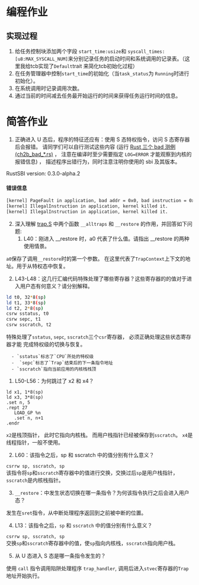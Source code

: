<a name="dpHAb"></a>
# 编程作业
<a name="MFtMI"></a>
## 实现过程

1. 给任务控制块添加两个字段 `start_time:usize`和 `syscall_times:[u8:MAX_SYSCALL_NUM]`来分别记录任务的启动时间和系统调用的记录表。（这里我给tcb实现了`Default`trait 来简化tcb初始化过程）
2. 在任务管理器中控制`start_time`的初始化（当`task_status`为 `Running`时进行初始化）。
3. 在系统调用时记录调用次数。
4. 通过当前的时间减去任务最开始运行的时间来获得任务运行时间的信息。
<a name="kWjig"></a>
# 简答作业	

1. 正确进入 U 态后，程序的特征还应有：使用 S 态特权指令，访问 S 态寄存器后会报错。 请同学们可以自行测试这些内容 (运行 [Rust 三个 bad 测例 (ch2b_bad_*.rs)](https://github.com/LearningOS/rCore-Tutorial-Test-2023A/tree/main/src/bin) ， 注意在编译时至少需要指定 `LOG=ERROR` 才能观察到内核的报错信息) ， 描述程序出错行为，同时注意注明你使用的 sbi 及其版本。

RustSBI version: 0.3.0-alpha.2
<a name="f2vvK"></a>
#### 错误信息
```bash
[kernel] PageFault in application, bad addr = 0x0, bad instruction = 0x80400414, kernel killed it.
[kernel] IllegalInstruction in application, kernel killed it.
[kernel] IllegalInstruction in application, kernel killed it.
```

2. 深入理解 [trap.S](https://github.com/LearningOS/rCore-Tutorial-Code-2023A/blob/ch3/os/src/trap/trap.S) 中两个函数 `__alltraps` 和 `__restore` 的作用，并回答如下问题:
   1. L40：刚进入 __restore 时，a0 代表了什么值。请指出 __restore 的两种使用情景。

`a0`保存了调用`__restore`时的第一个参数。 在这里代表了`TrapContext`上下文的地址。用于从特权态中恢复。

   2. L43-L48：这几行汇编代码特殊处理了哪些寄存器？这些寄存器的的值对于进入用户态有何意义？请分别解释。
```bash
ld t0, 32*8(sp)
ld t1, 33*8(sp)
ld t2, 2*8(sp)
csrw sstatus, t0
csrw sepc, t1
csrw sscratch, t2
```
特殊处理了`sstatus`, `sepc`, `sscratch`三个`csr`寄存器， 必须正确处理这些状态寄存器才能	完成特权级的切换与恢复。

      - `sstatus`标志了`CPU`所处的特权级
      -  `sepc`标志了`Trap`结束后的下一条指令地址
      - `sscratch`指向当前应用的内核栈栈顶

   1. L50-L56：为何跳过了 x2 和 x4？
```
ld x1, 1*8(sp)
ld x3, 3*8(sp)
.set n, 5
.rept 27
   LOAD_GP %n
   .set n, n+1
.endr
```
`x2`是栈顶指针， 此时它指向内核栈。 而用户栈指针已经被保存到`sscratch`。 `x4`是线程指针，一般不使用。

   2. L60：该指令之后，sp 和 sscratch 中的值分别有什么意义？

`csrrw sp, sscratch, sp`<br />该指令将`sp`和`sscratch`寄存器中的值进行交换，交换过后`sp`是用户栈指针， `sscratch`是内核栈指针。

   3. `__restore`：中发生状态切换在哪一条指令？为何该指令执行之后会进入用户态？

发生在`sret`指令，从中断处理程序返回到之前被中断的位置。

   4. L13：该指令之后，`sp` 和 `sscratch` 中的值分别有什么意义？	

`csrrw sp, sscratch, sp`<br />交换`sp`和`sscratch`寄存器中的值，使`sp`指向内核栈，`sscratch`指向用户栈。

   5. 从 U 态进入 S 态是哪一条指令发生的？

使用 `call` 指令调用陷阱处理程序 `trap_handler`, 调用后进入`stvec`寄存器的`Trap`地址开始执行。
